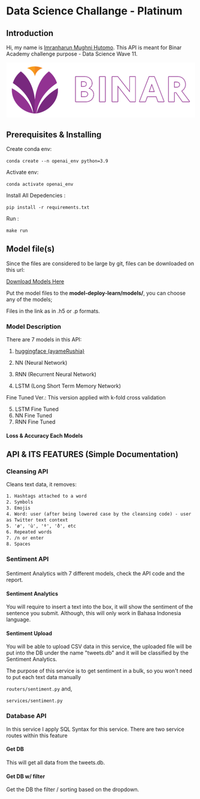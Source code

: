 # Data Science Challange - Platinum

## Introduction
Hi, my name is [Imranharun Mughni Hutomo](https://www.linkedin.com/in/imranharun/).
This API is meant for Binar Academy challenge purpose - Data Science Wave 11.

![Alt text](https://raw.githubusercontent.com/Imranharun/2300968-11-Imr-Sentiment_Analytics-Platinum/master/logo%20binar/logo%20binar.png)


## Prerequisites  & Installing
 
 
Create conda env:
 
 
``
conda create --n openai_env python=3.9
``
 
Activate env:
 
 
``
conda activate openai_env
``
 
Install All Depedencies :
 
``
pip install -r requirements.txt
``
 
Run :
 
``
make run
``

## Model file(s)

Since the files are considered to be large by git, files can be downloaded on this url:

[Download Models Here](https://drive.google.com/drive/folders/10KitDcOeGgmdKqj50BwrQNYXRx3v-6Uv?usp=sharing)


Put the model files to the **model-deploy-learn/models/**, you can choose any of the models;

Files in the link as in .h5 or .p formats.

### Model Description

There are 7 models in this API:

1. [huggingface (ayameRushia)](https://huggingface.co/ayameRushia/bert-base-indonesian-1.5G-sentiment-analysis-smsa)

2. NN (Neural Network)
3. RNN (Recurrent Neural Network)
4. LSTM (Long Short Term Memory Network)

Fine Tuned Ver.: This version applied with k-fold cross validation

5. LSTM Fine Tuned
6. NN Fine Tuned
7. RNN Fine Tuned

#### Loss & Accuracy Each Models



## API & ITS FEATURES (Simple Documentation)

### Cleansing API

Cleans text data, it removes:

    1. Hashtags attached to a word
    2. Symbols
    3. Emojis
    4. Word: user (after being lowered case by the cleansing code) - user as Twitter text context
    5. 'ø', 'ù', 'º', 'ð', etc
    6. Repeated words
    7. /n or enter
    8. Spaces

### Sentiment API

####
Sentiment Analytics with 7 different models, check the API code and the report.

#### Sentiment Analytics

You will require to insert a text into the box, it will show the sentiment of the sentence you submit. Although, this will only work in Bahasa Indonesia language.

#### Sentiment Upload

You will be able to upload CSV data in this service, the uploaded file will be put into the DB under the name "tweets.db" and it will be classified by the Sentiment Analytics.

The purpose of this service is to get sentiment in a bulk, so you won't need to put each text data manually 

``
routers/sentiment.py
``
and,

``
services/sentiment.py
``

### Database API

In this service I apply SQL Syntax for this service. There are two service routes within this feature

#### Get DB

This will get all data from the tweets.db.

#### Get DB w/ filter

Get the DB the filter / sorting based on the dropdown.